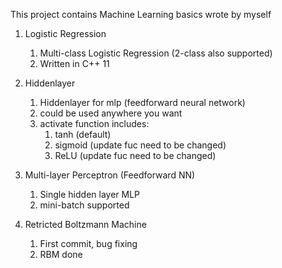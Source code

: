 This project contains Machine Learning basics wrote by myself

1. Logistic Regression
    1. Multi-class Logistic Regression (2-class also supported)
    2. Written in C++ 11

2. Hiddenlayer
    1. Hiddenlayer for mlp (feedforward neural network)
    2. could be used anywhere you want
    3. activate function includes:
        1. tanh (default)
        2. sigmoid (update fuc need to be changed)
        3. ReLU (update fuc need to be changed)

2. Multi-layer Perceptron (Feedforward NN)
    1. Single hidden layer MLP
    2. mini-batch supported

3. Retricted Boltzmann Machine
    1. First commit, bug fixing
    2. RBM done

